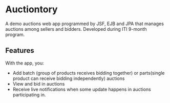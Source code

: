 # Auctiontory
A demo auctions web app programmed by JSF, EJB and JPA that manages auctions among sellers and bidders.
Developed during ITI 9-month program.

## Features

With the app, you:
* Add batch (group of products receives bidding together) or parts(single product can receive bidding independently) auctions
* View and bid in auctions
* Receive live notifications when some update happens in auctions participating in.

